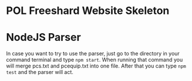 # POL Freeshard Website Skeleton


# NodeJS Parser
In case you want to try to use the parser, just go to the directory in your command terminal and type `npm start`. When running that command you will merge pcs.txt and pcequip.txt into one file. 
After that you can type `npm test` and the parser will act.
